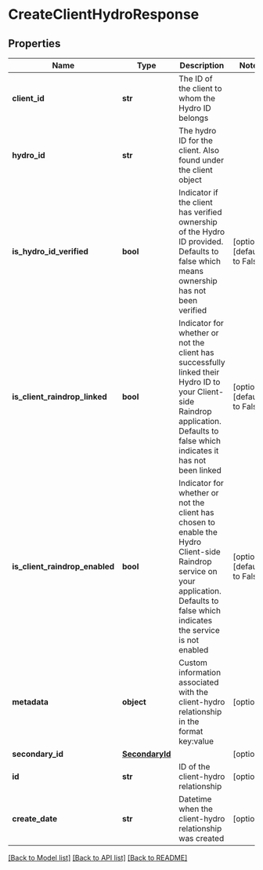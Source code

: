 # CreateClientHydroResponse

## Properties
Name | Type | Description | Notes
------------ | ------------- | ------------- | -------------
**client_id** | **str** | The ID of the client to whom the Hydro ID belongs | 
**hydro_id** | **str** | The hydro ID for the client. Also found under the client object | 
**is_hydro_id_verified** | **bool** | Indicator if the client has verified ownership of the Hydro ID provided. Defaults to false which means ownership has not been verified | [optional] [default to False]
**is_client_raindrop_linked** | **bool** | Indicator for whether or not the client has successfully linked their Hydro ID to your Client-side Raindrop application. Defaults to false which indicates it has not been linked | [optional] [default to False]
**is_client_raindrop_enabled** | **bool** | Indicator for whether or not the client has chosen to enable the Hydro Client-side Raindrop service on your application. Defaults to false which indicates the service is not enabled | [optional] [default to False]
**metadata** | **object** | Custom information associated with the client-hydro relationship in the format key:value | [optional] 
**secondary_id** | [**SecondaryId**](SecondaryId.md) |  | [optional] 
**id** | **str** | ID of the client-hydro relationship | [optional] 
**create_date** | **str** | Datetime when the client-hydro relationship was created | [optional] 

[[Back to Model list]](../README.md#documentation-for-models) [[Back to API list]](../README.md#documentation-for-api-endpoints) [[Back to README]](../README.md)


